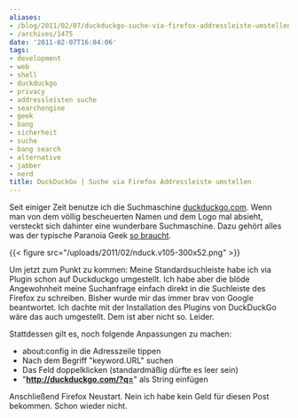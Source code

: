 ```yaml
---
aliases:
- /blog/2011/02/07/duckduckgo-suche-via-firefox-addressleiste-umstellen
- /archives/1475
date: '2011-02-07T16:04:06'
tags:
- development
- web
- shell
- duckduckgo
- privacy
- addressleisten suche
- searchengine
- geek
- bang
- sicherheit
- suche
- bang search
- alternative
- jabber
- nerd
title: DuckDuckGo | Suche via Firefox Addressleiste umstellen
---
```


Seit einiger Zeit benutze ich die Suchmaschine [duckduckgo.com](http://duckduckgo.com ).
Wenn man von dem völlig bescheuerten Namen und
dem Logo mal absieht, versteckt sich dahinter eine wunderbare Suchmaschine.
Dazu gehört alles was der typische Paranoia Geek [so braucht](http://duckduckgo.com/goodies.html).

{{< figure src="/uploads/2011/02/nduck.v105-300x52.png" >}}

Um jetzt zum Punkt zu kommen: Meine Standardsuchleiste habe ich via Plugin
schon auf Duckduckgo umgestellt. Ich habe aber die blöde Angewohnheit meine
Suchanfrage einfach direkt in die Suchleiste des Firefox zu schreiben.
Bisher wurde mir das immer brav von Google beantwortet. Ich dachte mit der
Installation des Plugins von DuckDuckGo wäre das auch umgestellt. Dem ist
aber nicht so. Leider.

Stattdessen gilt es, noch folgende Anpassungen zu machen:

  * about:config in die Adresszeile tippen
  * Nach dem Begriff "keyword.URL" suchen
  * Das Feld doppelklicken (standardmäßig dürfte es leer sein)
  * "**http://duckduckgo.com/?q=**" als String einfügen

Anschließend Firefox Neustart. Nein ich habe kein Geld für diesen Post
bekommen. Schon wieder nicht.